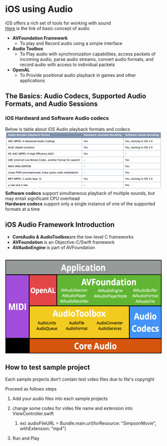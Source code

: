 # iOS using Audio
iOS offers a rich set of tools for working with sound<br>
[Here](AudioBasic/README.md) is the link of basic concept of audio
- <b>AVFoundation Framework</b>
  - To play and Record audio using a simple interface
- <b>Audio Toolbox</b>
  - To Play audio with synchronization capabilities, access packets of incoming audio, parse audio streams, convert audio formats, and record audio with access to individual packets
- <b>OpenAL</b>
  - To Provide positional audio playback in games and other applications 

## The Basics: Audio Codecs, Supported Audio Formats, and Audio Sessions
### iOS Hardward and Software Audio codecs
Below is table about iOS Audio playback formats and codecs<br>
![AudioPlaybackFormats_Codecs](./imgData/AudioPlaybackFormatsAndCodecs.png)<br>
<b>Software codecs</b> support simultaneous playback of multiple sounds, but may entail significant CPU overhead<br>
<b>Hardware codecs</b> support only a single instance of one of the supported formats at a time

## iOS Audio Framework Introduction
- <b>CoreAudio & AudioToolbox</b>are the low-level C frameworks
- <b>AVFoundation</b> is an Objective-C/Swift framework
- <b>AVAudioEngine</b> is part of AVFoundation
<br>
<img src="./imgData/AudioFramework.png" width="100%" height="300">


## How to test sample project

Each sample projects don’t contain test video files due to file's copyright   

Proceed as follows steps

1. Add your audio files into each sample projects
   
2. change some codes for video file name and extension into ViewController.swift
   1. ex) audioFileURL = Bundle.main.url(forResource: "SimpsonMovie", withExtension: "mp4") 
   
3. Run and Play

